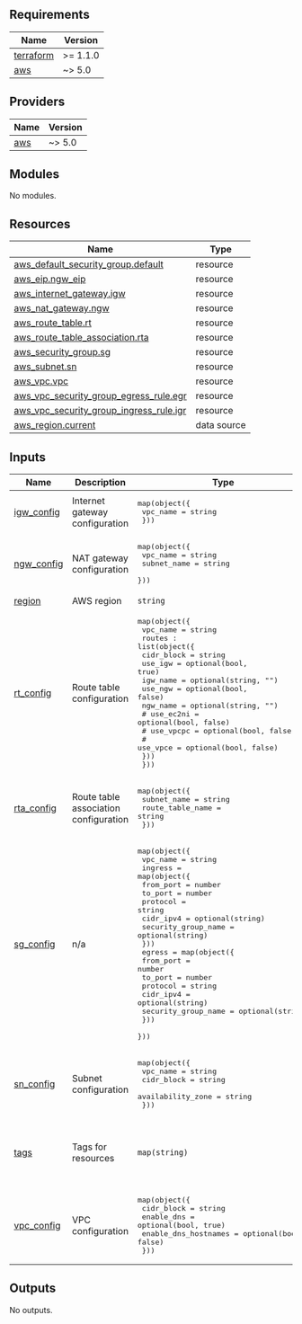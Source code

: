 <!-- BEGIN_TF_DOCS -->
## Requirements

| Name | Version |
|------|---------|
| <a name="requirement_terraform"></a> [terraform](#requirement\_terraform) | >= 1.1.0 |
| <a name="requirement_aws"></a> [aws](#requirement\_aws) | ~> 5.0 |

## Providers

| Name | Version |
|------|---------|
| <a name="provider_aws"></a> [aws](#provider\_aws) | ~> 5.0 |

## Modules

No modules.

## Resources

| Name | Type |
|------|------|
| [aws_default_security_group.default](https://registry.terraform.io/providers/hashicorp/aws/latest/docs/resources/default_security_group) | resource |
| [aws_eip.ngw_eip](https://registry.terraform.io/providers/hashicorp/aws/latest/docs/resources/eip) | resource |
| [aws_internet_gateway.igw](https://registry.terraform.io/providers/hashicorp/aws/latest/docs/resources/internet_gateway) | resource |
| [aws_nat_gateway.ngw](https://registry.terraform.io/providers/hashicorp/aws/latest/docs/resources/nat_gateway) | resource |
| [aws_route_table.rt](https://registry.terraform.io/providers/hashicorp/aws/latest/docs/resources/route_table) | resource |
| [aws_route_table_association.rta](https://registry.terraform.io/providers/hashicorp/aws/latest/docs/resources/route_table_association) | resource |
| [aws_security_group.sg](https://registry.terraform.io/providers/hashicorp/aws/latest/docs/resources/security_group) | resource |
| [aws_subnet.sn](https://registry.terraform.io/providers/hashicorp/aws/latest/docs/resources/subnet) | resource |
| [aws_vpc.vpc](https://registry.terraform.io/providers/hashicorp/aws/latest/docs/resources/vpc) | resource |
| [aws_vpc_security_group_egress_rule.egr](https://registry.terraform.io/providers/hashicorp/aws/latest/docs/resources/vpc_security_group_egress_rule) | resource |
| [aws_vpc_security_group_ingress_rule.igr](https://registry.terraform.io/providers/hashicorp/aws/latest/docs/resources/vpc_security_group_ingress_rule) | resource |
| [aws_region.current](https://registry.terraform.io/providers/hashicorp/aws/latest/docs/data-sources/region) | data source |

## Inputs

| Name | Description | Type | Default | Required |
|------|-------------|------|---------|:--------:|
| <a name="input_igw_config"></a> [igw\_config](#input\_igw\_config) | Internet gateway configuration | <pre>map(object({<br>    vpc_name = string<br>  }))</pre> | `{}` | no |
| <a name="input_ngw_config"></a> [ngw\_config](#input\_ngw\_config) | NAT gateway configuration | <pre>map(object({<br>    vpc_name    = string<br>    subnet_name = string<br>  }))</pre> | `{}` | no |
| <a name="input_region"></a> [region](#input\_region) | AWS region | `string` | `"eu-west-1"` | no |
| <a name="input_rt_config"></a> [rt\_config](#input\_rt\_config) | Route table configuration | <pre>map(object({<br>    vpc_name = string<br>    routes : list(object({<br>      cidr_block = string<br>      use_igw    = optional(bool, true)<br>      igw_name   = optional(string, "")<br>      use_ngw    = optional(bool, false)<br>      ngw_name   = optional(string, "")<br>      # use_ec2ni  = optional(bool, false)<br>      # use_vpcpc  = optional(bool, false)<br>      # use_vpce   = optional(bool, false)<br>    }))<br>  }))</pre> | `{}` | no |
| <a name="input_rta_config"></a> [rta\_config](#input\_rta\_config) | Route table association configuration | <pre>map(object({<br>    subnet_name      = string<br>    route_table_name = string<br>  }))</pre> | `{}` | no |
| <a name="input_sg_config"></a> [sg\_config](#input\_sg\_config) | n/a | <pre>map(object({<br>    vpc_name = string<br>    ingress = map(object({<br>      from_port           = number<br>      to_port             = number<br>      protocol            = string<br>      cidr_ipv4           = optional(string)<br>      security_group_name = optional(string)<br>    }))<br>    egress = map(object({<br>      from_port           = number<br>      to_port             = number<br>      protocol            = string<br>      cidr_ipv4           = optional(string)<br>      security_group_name = optional(string)<br>    }))<br>  }))</pre> | `{}` | no |
| <a name="input_sn_config"></a> [sn\_config](#input\_sn\_config) | Subnet configuration | <pre>map(object({<br>    vpc_name          = string<br>    cidr_block        = string<br>    availability_zone = string<br>  }))</pre> | `{}` | no |
| <a name="input_tags"></a> [tags](#input\_tags) | Tags for resources | `map(string)` | <pre>{<br>  "environment": "Dev",<br>  "managedBy": "Terraform",<br>  "owner": "RoelC"<br>}</pre> | no |
| <a name="input_vpc_config"></a> [vpc\_config](#input\_vpc\_config) | VPC configuration | <pre>map(object({<br>    cidr_block           = string<br>    enable_dns           = optional(bool, true)<br>    enable_dns_hostnames = optional(bool, false)<br>  }))</pre> | `{}` | no |

## Outputs

No outputs.
<!-- END_TF_DOCS -->